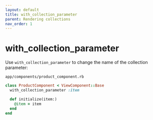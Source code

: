 ```yaml
---
layout: default
title: with_collection_parameter
parent: Rendering collections
nav_order: 1
---
```


# with_collection_parameter

Use `with_collection_parameter` to change the name of the collection parameter:

`app/components/product_component.rb`

```ruby
class ProductComponent < ViewComponent::Base
  with_collection_parameter :item

  def initialize(item:)
    @item = item
  end
end
```

